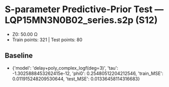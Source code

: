 # S-parameter Predictive-Prior Test — LQP15MN3N0B02_series.s2p (S12)
- Z0: 50.00 Ω
- Train points: 321  |  Test points: 80

## Baseline
- {'model': 'delay+poly_complex_logf(deg=3)', 'tau': -1.3025888453262415e-12, 'phi0': 0.25480512204212546, 'train_MSE': 0.011915248209530644, 'test_MSE': 0.01336458114316683}